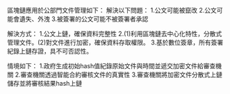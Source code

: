 區塊鏈應用於公部門文件管理如下：
解決以下問題：
1.公文可能被竄改
2.公文可能會遺失、外洩
3.被簽署的公文可能不被簽署者承認

解決方式：
1.公文上鏈，確保資料完整性
2.(1)利用區塊鏈去中心化特性，分散式管理文件。(2)對文件進行加密，確保資料存取權限。
3.基於數位簽章，所有簽署紀錄上鏈存證，具不可否認性。

情境如下：
1.政府生成初始hash值紀錄原始文件與時間並遞交加密文件給審查機關
2.審查機關透過智能合約審核文件的真實性
3.審查機關將加密文件分散式上鏈儲存並將審核結果hash上鏈
